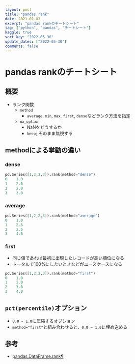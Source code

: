 ```yaml
---
layout: post
title: "pandas rank"
date: 2021-01-03
excerpt: "pandas rankのチートシート"
tag: ["python", "pandas", "チートシート"]
kaggle: true
sort_key: "2022-05-30"
update_dates: ["2022-05-30"]
comments: false
---
```


# pandas rankのチートシート

## 概要
 - ランク関数
   - `method`
     - `average`, `min`, `max`, `first`, `dense`などランク方法を指定
   - `na_option`
     - NaNをどうするか
     - `keep`; そのまま無視する


## methodによる挙動の違い

### dense

```python
pd.Series([1,2,2,3]).rank(method="dense")
0    1.0
1    2.0
2    2.0
3    3.0
```

### average

```python
pd.Series([1,2,2,3]).rank(method="average")
0    1.0
1    2.5
2    2.5
3    4.0
```

### first
 - 同じ値であれば最初に出現したレコードが高い順位になる
 - トータルで100%にしたいときなどがユースケースになる

```python
pd.Series([1,2,2,3]).rank(method="first")
0    1.0
1    2.0
2    3.0
3    4.0
```

## `pct(percentile)`オプション
 - `0.0 ~ 1.0`に圧縮するオプション
 - `method="first"`と組み合わせると、`0.0 ~ 1.0`に埋め込める

## 参考
 - [pandas.DataFrame.rank¶](https://pandas.pydata.org/docs/reference/api/pandas.DataFrame.rank.html)
